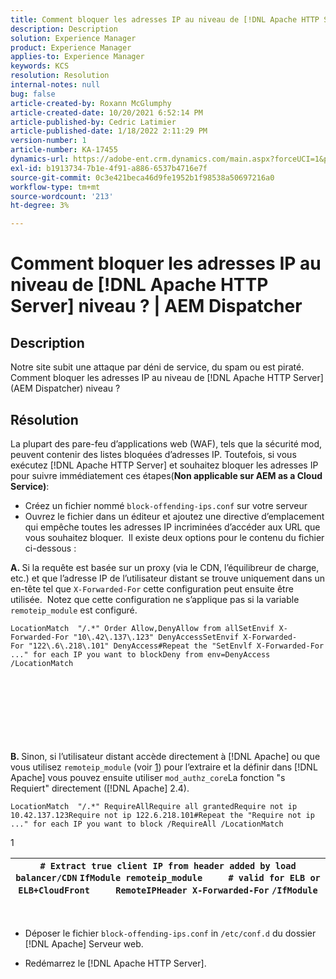```yaml
---
title: Comment bloquer les adresses IP au niveau de [!DNL Apache HTTP Server] niveau ? | AEM Dispatcher
description: Description
solution: Experience Manager
product: Experience Manager
applies-to: Experience Manager
keywords: KCS
resolution: Resolution
internal-notes: null
bug: false
article-created-by: Roxann McGlumphy
article-created-date: 10/20/2021 6:52:14 PM
article-published-by: Cedric Latimier
article-published-date: 1/18/2022 2:11:29 PM
version-number: 1
article-number: KA-17455
dynamics-url: https://adobe-ent.crm.dynamics.com/main.aspx?forceUCI=1&pagetype=entityrecord&etn=knowledgearticle&id=448e02d5-d631-ec11-b6e5-000d3a5ba97a
exl-id: b1913734-7b1e-4f91-a886-6537b4716e7f
source-git-commit: 0c3e421beca46d9fe1952b1f98538a50697216a0
workflow-type: tm+mt
source-wordcount: '213'
ht-degree: 3%

---
```


# Comment bloquer les adresses IP au niveau de [!DNL Apache HTTP Server] niveau ? | AEM Dispatcher

## Description


Notre site subit une attaque par déni de service, du spam ou est piraté. Comment bloquer les adresses IP au niveau de [!DNL Apache HTTP Server] (AEM Dispatcher) niveau ?


## Résolution


La plupart des pare-feu d’applications web (WAF), tels que la sécurité mod, peuvent contenir des listes bloquées d’adresses IP. Toutefois, si vous exécutez [!DNL Apache HTTP Server] et souhaitez bloquer les adresses IP pour suivre immédiatement ces étapes(<b>Non applicable sur AEM as a Cloud Service)</b>:

- Créez un fichier nommé `block-offending-ips.conf` sur votre serveur
- Ouvrez le fichier dans un éditeur et ajoutez une directive d’emplacement qui empêche toutes les adresses IP incriminées d’accéder aux URL que vous souhaitez bloquer.  Il existe deux options pour le contenu du fichier ci-dessous :


<b>A. </b>Si la requête est basée sur un proxy (via le CDN, l’équilibreur de charge, etc.) et que l’adresse IP de l’utilisateur distant se trouve uniquement dans un en-tête tel que `X-Forwarded-For` cette configuration peut ensuite être utilisée.  Notez que cette configuration ne s’applique pas si la variable `remoteip_module` est configuré.

```
LocationMatch  "/.*" Order Allow,DenyAllow from allSetEnvif X-Forwarded-For "10\.42\.137\.123" DenyAccessSetEnvif X-Forwarded-For "122\.6\.218\.101" DenyAccess#Repeat the "SetEnvlf X-Forwarded-For ..." for each IP you want to blockDeny from env=DenyAccess /LocationMatch 
```

<br><br><br><br><br> <br><br>
<b>B. </b>Sinon, si l’utilisateur distant accède directement à [!DNL Apache] ou que vous utilisez `remoteip_module` (voir [1](https://helpx.adobe.com/experience-manager/kb/block-ips-apache-http-server.html#remoteip_module)) pour l’extraire et la définir dans [!DNL Apache] vous pouvez ensuite utiliser `mod_authz_core`La fonction &quot;s Requiert&quot; directement ([!DNL Apache] 2.4).

```
LocationMatch  "/.*" RequireAllRequire all grantedRequire not ip 10.42.137.123Require not ip 122.6.218.101#Repeat the "Require not ip ..." for each IP you want to block /RequireAll /LocationMatch 
```


1


| `# Extract true client IP from header added by load balancer/CDN` `IfModule remoteip_module` `    ` `# valid for ELB or ELB+CloudFront` `    ` `RemoteIPHeader X-Forwarded-For` ```/IfModule``` |
| --- |

 
- Déposer le fichier `block-offending-ips.conf` in `/etc/conf.d` du dossier [!DNL Apache] Serveur web.


- Redémarrez le [!DNL Apache HTTP Server].
